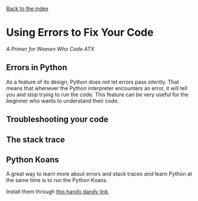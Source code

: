 [Back to the index](/BeginnerCodersWWCATX)

# Using Errors to Fix Your Code

_A Primer for Women Who Code ATX_

## Errors in Python

As a feature of its design, Python does not let errors pass silently. That means
that whenever the Python interpreter encounters an error, it will tell you and
stop trying to run the code. This feature can be very useful for the beginner
who wants to understand their code.

## Troubleshooting your code


## The stack trace


## Python Koans

A great way to learn more about errors and stack traces *and* learn Python at
the same time is to run the Python Koans.

Install them through
[this handy dandy link](https://github.com/gregmalcolm/python_koans).
